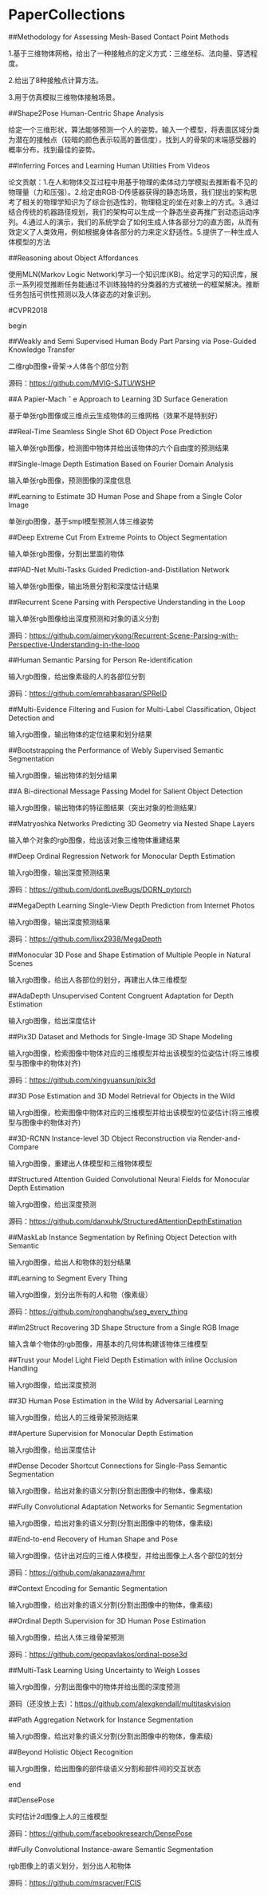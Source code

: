 # PaperCollections
##Methodology for Assessing Mesh-Based Contact Point Methods

1.基于三维物体网格，给出了一种接触点的定义方式：三维坐标、法向量、穿透程度。

2.给出了8种接触点计算方法。

3.用于仿真模拟三维物体接触场景。

##Shape2Pose Human-Centric Shape Analysis

给定一个三维形状，算法能够预测一个人的姿势。输入一个模型，将表面区域分类为潜在的接触点（较暗的颜色表示较高的置信度），找到人的骨架的末端感受器的概率分布，找到最佳的姿势。

##Inferring Forces and Learning Human Utilities From Videos

论文贡献：1.在人和物体交互过程中用基于物理的柔体动力学模拟去推断看不见的物理量（力和压强）。2.给定由RGB-D传感器获得的静态场景，我们提出的架构思考了相关的物理学知识为了综合创造性的，物理稳定的坐在对象上的方式。3.通过结合传统的机器路径规划，我们的架构可以生成一个静态坐姿再推广到动态运动序列。4.通过人的演示，我们的系统学会了如何生成人体各部分力的直方图，从而有效定义了人类效用，例如根据身体各部分的力来定义舒适性。5.提供了一种生成人体模型的方法

##Reasoning about Object Affordances

使用MLN(Markov Logic Network)学习一个知识库(KB)。给定学习的知识库，展示一系列视觉推断任务能通过不训练独特的分类器的方式被统一的框架解决。推断任务包括可供性预测以及人体姿态的对象识别。

#CVPR2018

begin

##Weakly and Semi Supervised Human Body Part Parsing via Pose-Guided Knowledge Transfer

二维rgb图像+骨架->人体各个部位分割

源码：https://github.com/MVIG-SJTU/WSHP

##A Papier-Mach ˆ e Approach to Learning 3D Surface Generation

基于单张rgb图像或三维点云生成物体的三维网格（效果不是特别好）

##Real-Time Seamless Single Shot 6D Object Pose Prediction

输入单张rgb图像，检测图中物体并给出该物体的六个自由度的预测结果

##Single-Image Depth Estimation Based on Fourier Domain Analysis

输入单张rgb图像，预测图像的深度信息

##Learning to Estimate 3D Human Pose and Shape from a Single Color Image

单张rgb图像，基于smpl模型预测人体三维姿势

##Deep Extreme Cut From Extreme Points to Object Segmentation

输入单张rgb图像，分割出里面的物体

##PAD-Net Multi-Tasks Guided Prediction-and-Distillation Network

输入单张rgb图像，输出场景分割和深度估计结果

##Recurrent Scene Parsing with Perspective Understanding in the Loop

输入单张rgb图像给出深度预测和对象的语义分割

源码：https://github.com/aimerykong/Recurrent-Scene-Parsing-with-Perspective-Understanding-in-the-loop

##Human Semantic Parsing for Person Re-identification

输入rgb图像，给出像素级的人的各部位分割

源码：https://github.com/emrahbasaran/SPReID

##Multi-Evidence Filtering and Fusion for Multi-Label Classification, Object Detection and

输入rgb图像，输出物体的定位结果和划分结果

##Bootstrapping the Performance of Webly Supervised Semantic Segmentation

输入rgb图像，输出物体的划分结果

##A Bi-directional Message Passing Model for Salient Object Detection

输入rgb图像，输出物体的特征图结果（突出对象的检测结果）

##Matryoshka Networks Predicting 3D Geometry via Nested Shape Layers

输入单个对象的rgb图像，给出该对象三维物体重建结果

##Deep Ordinal Regression Network for Monocular Depth Estimation

输入rgb图像，输出深度预测结果

源码：https://github.com/dontLoveBugs/DORN_pytorch

##MegaDepth Learning Single-View Depth Prediction from Internet Photos

输入rgb图像，输出深度预测结果

源码：https://github.com/lixx2938/MegaDepth

##Monocular 3D Pose and Shape Estimation of Multiple People in Natural Scenes

输入rgb图像，给出人各部位的划分，再建出人体三维模型

##AdaDepth Unsupervised Content Congruent Adaptation for Depth Estimation

输入rgb图像，给出深度估计

##Pix3D Dataset and Methods for Single-Image 3D Shape Modeling

输入rgb图像，检索图像中物体对应的三维模型并给出该模型的位姿估计(将三维模型与图像中的物体对齐)

源码：https://github.com/xingyuansun/pix3d

##3D Pose Estimation and 3D Model Retrieval for Objects in the Wild

输入rgb图像，检索图像中物体对应的三维模型并给出该模型的位姿估计(将三维模型与图像中的物体对齐)

##3D-RCNN Instance-level 3D Object Reconstruction via Render-and-Compare

输入rgb图像，重建出人体模型和三维物体模型

##Structured Attention Guided Convolutional Neural Fields for Monocular Depth Estimation

输入rgb图像，给出深度预测

源码：https://github.com/danxuhk/StructuredAttentionDepthEstimation

##MaskLab Instance Segmentation by Refining Object Detection with Semantic

输入rgb图像，给出人和物体的划分结果

##Learning to Segment Every Thing

输入rgb图像，划分出所有的人和物（像素级）

源码：https://github.com/ronghanghu/seg_every_thing

##Im2Struct Recovering 3D Shape Structure from a Single RGB Image

输入含单个物体的rgb图像，用基本的几何体构建该物体三维模型

##Trust your Model Light Field Depth Estimation with inline Occlusion Handling

输入rgb图像，给出深度预测

##3D Human Pose Estimation in the Wild by Adversarial Learning

输入rgb图像，给出人的三维骨架预测结果

##Aperture Supervision for Monocular Depth Estimation

输入rgb图像，给出深度估计

##Dense Decoder Shortcut Connections for Single-Pass Semantic Segmentation

输入rgb图像，给出对象的语义分割(分割出图像中的物体，像素级)

##Fully Convolutional Adaptation Networks for Semantic Segmentation

输入rgb图像，给出对象的语义分割(分割出图像中的物体，像素级)

##End-to-end Recovery of Human Shape and Pose

输入rgb图像，估计出对应的三维人体模型，并给出图像上人各个部位的划分

源码：https://github.com/akanazawa/hmr

##Context Encoding for Semantic Segmentation

输入rgb图像，给出对象的语义分割(分割出图像中的物体，像素级)

##Ordinal Depth Supervision for 3D Human Pose Estimation

输入rgb图像，给出人体三维骨架预测

源码：https://github.com/geopavlakos/ordinal-pose3d

##Multi-Task Learning Using Uncertainty to Weigh Losses

输入rgb图像，分割出图像中的物体并给出图的深度预测

源码（还没放上去）：https://github.com/alexgkendall/multitaskvision

##Path Aggregation Network for Instance Segmentation

输入rgb图像，给出对象的语义分割(分割出图像中的物体，像素级)

##Beyond Holistic Object Recognition

输入rgb图像，给出图像的部件级语义分割和部件间的交互状态

end


##DensePose

实时估计2d图像上人的三维模型

源码：https://github.com/facebookresearch/DensePose

##Fully Convolutional Instance-aware Semantic Segmentation

rgb图像上的语义划分，划分出人和物体

源码：https://github.com/msracver/FCIS